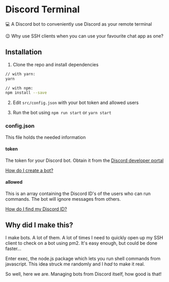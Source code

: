 # Discord Terminal

💻 A Discord bot to conveniently use Discord as your remote terminal

😉 Why use SSH clients when you can use your favourite chat app as one?

## Installation

1) Clone the repo and install dependencies

```bash
// with yarn:
yarn

// with npm:
npm install --save
```

2) Edit `src/config.json` with your bot token and allowed users

3) Run the bot using `npm run start` or `yarn start`

### config.json

This file holds the needed information

#### token

The token for your Discord bot. Obtain it from the [Discord developer portal](https://discord.com/developers/applications)

[How do I create a bot?](https://www.howtogeek.com/364225/how-to-make-your-own-discord-bot/)

#### allowed

This is an array containing the Discord ID's of the users who can run commands.
The bot will ignore messages from others.

[How do I find my Discord ID?](https://techswift.org/2020/04/22/how-to-find-your-user-id-on-discord/)

## Why did I make this?

I make bots. A lot of them. A lot of times I need to quickly open up my SSH client to check on
a bot using pm2. It's easy enough, but could be done faster...

Enter exec, the node.js package which lets you run shell commands from javascript.
This idea struck me randomly and I *had* to make it real.

So well, here we are. Managing bots from Discord itself, how good is that!
